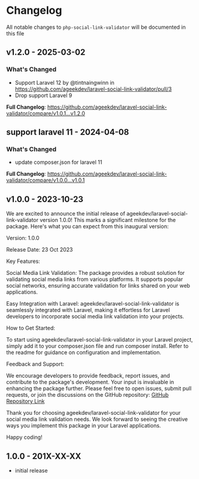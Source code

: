 # Changelog

All notable changes to `php-social-link-validator` will be documented in this file

## v1.2.0 - 2025-03-02

### What's Changed

* Support Laravel 12 by @tintnaingwinn in https://github.com/ageekdev/laravel-social-link-validator/pull/3
* Drop support Laravel 9

**Full Changelog**: https://github.com/ageekdev/laravel-social-link-validator/compare/v1.0.1...v1.2.0

## support laravel 11 - 2024-04-08

### What's Changed

- update composer.json for laravel 11

**Full Changelog**: https://github.com/ageekdev/laravel-social-link-validator/compare/v1.0.0...v1.0.1

## v1.0.0 - 2023-10-23

We are excited to announce the initial release of ageekdev/laravel-social-link-validator version 1.0.0! This marks a significant milestone for the package. Here's what you can expect from this inaugural version:

Version: 1.0.0

Release Date: 23 Oct 2023

Key Features:

Social Media Link Validation: The package provides a robust solution for validating social media links from various platforms. It supports popular social networks, ensuring accurate validation for links shared on your web applications.

Easy Integration with Laravel: ageekdev/laravel-social-link-validator is seamlessly integrated with Laravel, making it effortless for Laravel developers to incorporate social media link validation into your projects.

How to Get Started:

To start using ageekdev/laravel-social-link-validator in your Laravel project, simply add it to your composer.json file and run composer install. Refer to the readme for guidance on configuration and implementation.

Feedback and Support:

We encourage developers to provide feedback, report issues, and contribute to the package's development. Your input is invaluable in enhancing the package further. Please feel free to open issues, submit pull requests, or join the discussions on the GitHub repository: [GitHub Repository Link](https://github.com/ageekdev/laravel-social-link-validator)

Thank you for choosing ageekdev/laravel-social-link-validator for your social media link validation needs. We look forward to seeing the creative ways you implement this package in your Laravel applications.

Happy coding!

## 1.0.0 - 201X-XX-XX

- initial release
